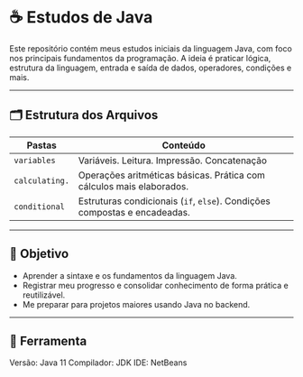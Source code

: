 # ☕ Estudos de Java

Este repositório contém meus estudos iniciais da linguagem Java, com foco nos principais fundamentos da programação. A ideia é praticar lógica, estrutura da linguagem, entrada e saída de dados, operadores, condições e mais.

---

## 🗂 Estrutura dos Arquivos

| Pastas                           | Conteúdo                                                                 |
|----------------------------------|--------------------------------------------------------------------------|
| `variables`                      | Variáveis. Leitura. Impressão. Concatenação                              |
| `calculating.`                   | Operações aritméticas básicas. Prática com cálculos mais elaborados.     |
| `conditional`                    | Estruturas condicionais (`if`, `else`). Condições compostas e encadeadas.|


---

## 📌 Objetivo

- Aprender a sintaxe e os fundamentos da linguagem Java.
- Registrar meu progresso e consolidar conhecimento de forma prática e reutilizável. 
- Me preparar para projetos maiores usando Java no backend.

---


## 🔧 Ferramenta
Versão: Java 11
Compilador: JDK
IDE: NetBeans

